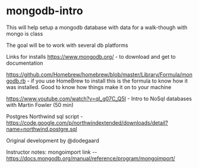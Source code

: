 # mongodb-intro
This will help setup a mongodb database with data for a walk-though with mongo is class

The goal will be to work with several db platforms

Links for installs
https://www.mongodb.org/ - to download and get to documentation

https://github.com/Homebrew/homebrew/blob/master/Library/Formula/mongodb.rb - if you use HomeBrew to install this is the formula to know how it was installed.  Good to know how things make it on to your machine

https://www.youtube.com/watch?v=qI_g07C_Q5I - Intro to NoSql databases with Martin Fowler (50 min)

Postgres Northwind sql script - https://code.google.com/p/northwindextended/downloads/detail?name=northwind.postgre.sql

Original development by @dodegaard

Instructor notes: 
mongoimport link -- https://docs.mongodb.org/manual/reference/program/mongoimport/
